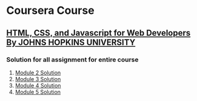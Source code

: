# Coursera Course
## [HTML, CSS, and Javascript for Web Developers By JOHNS HOPKINS UNIVERSITY](https://www.coursera.org/learn/html-css-javascript-for-web-developers) 


### Solution for all assignment for entire course 
1. [Module 2 Solution](https://krishna306.github.io/Coursera-test/module2-solution)
2. [Module 3 Solution](https://krishna306.github.io/Coursera-test/module3-solution)
3. [Module 4 Solution](https://krishna306.github.io/Coursera-test/module4-solution)
4. [Module 5 Solution](https://krishna306.github.io/Coursera-test/module5-solution)
